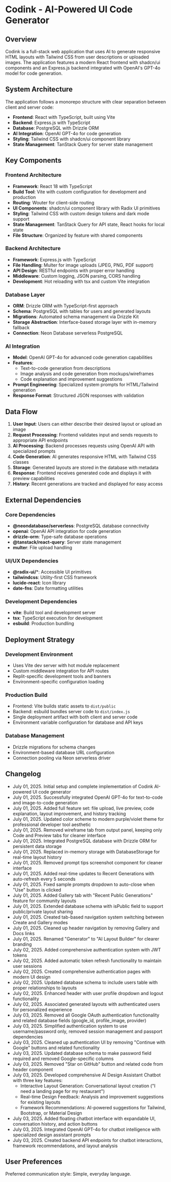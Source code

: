 # Codink - AI-Powered UI Code Generator

## Overview

Codink is a full-stack web application that uses AI to generate responsive HTML layouts with Tailwind CSS from user descriptions or uploaded images. The application features a modern React frontend with shadcn/ui components and an Express.js backend integrated with OpenAI's GPT-4o model for code generation.

## System Architecture

The application follows a monorepo structure with clear separation between client and server code:

- **Frontend**: React with TypeScript, built using Vite
- **Backend**: Express.js with TypeScript
- **Database**: PostgreSQL with Drizzle ORM
- **AI Integration**: OpenAI GPT-4o for code generation
- **Styling**: Tailwind CSS with shadcn/ui component library
- **State Management**: TanStack Query for server state management

## Key Components

### Frontend Architecture
- **Framework**: React 18 with TypeScript
- **Build Tool**: Vite with custom configuration for development and production
- **Routing**: Wouter for client-side routing
- **UI Components**: shadcn/ui component library with Radix UI primitives
- **Styling**: Tailwind CSS with custom design tokens and dark mode support
- **State Management**: TanStack Query for API state, React hooks for local state
- **File Structure**: Organized by feature with shared components

### Backend Architecture
- **Framework**: Express.js with TypeScript
- **File Handling**: Multer for image uploads (JPEG, PNG, PDF support)
- **API Design**: RESTful endpoints with proper error handling
- **Middleware**: Custom logging, JSON parsing, CORS handling
- **Development**: Hot reloading with tsx and custom Vite integration

### Database Layer
- **ORM**: Drizzle ORM with TypeScript-first approach
- **Schema**: PostgreSQL with tables for users and generated layouts
- **Migrations**: Automated schema management via Drizzle Kit
- **Storage Abstraction**: Interface-based storage layer with in-memory fallback
- **Connection**: Neon Database serverless PostgreSQL

### AI Integration
- **Model**: OpenAI GPT-4o for advanced code generation capabilities
- **Features**: 
  - Text-to-code generation from descriptions
  - Image analysis and code generation from mockups/wireframes
  - Code explanation and improvement suggestions
- **Prompt Engineering**: Specialized system prompts for HTML/Tailwind generation
- **Response Format**: Structured JSON responses with validation

## Data Flow

1. **User Input**: Users can either describe their desired layout or upload an image
2. **Request Processing**: Frontend validates input and sends requests to appropriate API endpoints
3. **AI Processing**: Backend processes requests using OpenAI API with specialized prompts
4. **Code Generation**: AI generates responsive HTML with Tailwind CSS classes
5. **Storage**: Generated layouts are stored in the database with metadata
6. **Response**: Frontend receives generated code and displays it with preview capabilities
7. **History**: Recent generations are tracked and displayed for easy access

## External Dependencies

### Core Dependencies
- **@neondatabase/serverless**: PostgreSQL database connectivity
- **openai**: OpenAI API integration for code generation
- **drizzle-orm**: Type-safe database operations
- **@tanstack/react-query**: Server state management
- **multer**: File upload handling

### UI/UX Dependencies
- **@radix-ui/***: Accessible UI primitives
- **tailwindcss**: Utility-first CSS framework
- **lucide-react**: Icon library
- **date-fns**: Date formatting utilities

### Development Dependencies
- **vite**: Build tool and development server
- **tsx**: TypeScript execution for development
- **esbuild**: Production bundling

## Deployment Strategy

### Development Environment
- Uses Vite dev server with hot module replacement
- Custom middleware integration for API routes
- Replit-specific development tools and banners
- Environment-specific configuration loading

### Production Build
- Frontend: Vite builds static assets to `dist/public`
- Backend: esbuild bundles server code to `dist/index.js`
- Single deployment artifact with both client and server code
- Environment variable configuration for database and API keys

### Database Management
- Drizzle migrations for schema changes
- Environment-based database URL configuration
- Connection pooling via Neon serverless driver

## Changelog
- July 01, 2025. Initial setup and complete implementation of Codink AI-powered UI code generator
- July 01, 2025. Successfully integrated OpenAI GPT-4o for text-to-code and image-to-code generation
- July 01, 2025. Added full feature set: file upload, live preview, code explanation, layout improvement, and history tracking
- July 01, 2025. Updated color scheme to modern purple/violet theme for professional developer tool aesthetic
- July 01, 2025. Removed wireframe tab from output panel, keeping only Code and Preview tabs for cleaner interface
- July 01, 2025. Integrated PostgreSQL database with Drizzle ORM for persistent data storage
- July 01, 2025. Replaced in-memory storage with DatabaseStorage for real-time layout history
- July 01, 2025. Removed prompt tips screenshot component for cleaner interface
- July 01, 2025. Added real-time updates to Recent Generations with auto-refresh every 5 seconds
- July 01, 2025. Fixed sample prompts dropdown to auto-close when "Use" button is clicked
- July 01, 2025. Added Gallery tab with "Recent Public Generations" feature for community layouts
- July 01, 2025. Extended database schema with isPublic field to support public/private layout sharing
- July 01, 2025. Created tab-based navigation system switching between Create and Gallery modes
- July 01, 2025. Cleaned up header navigation by removing Gallery and Docs links
- July 01, 2025. Renamed "Generator" to "AI Layout Builder" for clearer branding
- July 02, 2025. Added comprehensive authentication system with JWT tokens
- July 02, 2025. Added automatic token refresh functionality to maintain user sessions
- July 02, 2025. Created comprehensive authentication pages with modern UI design
- July 02, 2025. Updated database schema to include users table with proper relationships to layouts
- July 02, 2025. Enhanced header with user profile dropdown and logout functionality
- July 02, 2025. Associated generated layouts with authenticated users for personalized experience
- July 03, 2025. Removed all Google OAuth authentication functionality and related database fields (google_id, profile_image, provider)
- July 03, 2025. Simplified authentication system to use username/password only, removed session management and passport dependencies
- July 03, 2025. Cleaned up authentication UI by removing "Continue with Google" buttons and related functionality
- July 03, 2025. Updated database schema to make password field required and removed Google-specific columns
- July 03, 2025. Removed "Star on GitHub" button and related code from header component
- July 03, 2025. Developed comprehensive AI Design Assistant Chatbot with three key features:
  * Interactive Layout Generation: Conversational layout creation ("I need a landing page for my restaurant")
  * Real-time Design Feedback: Analysis and improvement suggestions for existing layouts
  * Framework Recommendations: AI-powered suggestions for Tailwind, Bootstrap, or Material Design
- July 03, 2025. Added floating chatbot interface with expandable UI, conversation history, and action buttons
- July 03, 2025. Integrated OpenAI GPT-4o for chatbot intelligence with specialized design assistant prompts
- July 03, 2025. Created backend API endpoints for chatbot interactions, framework recommendations, and layout analysis

## User Preferences

Preferred communication style: Simple, everyday language.